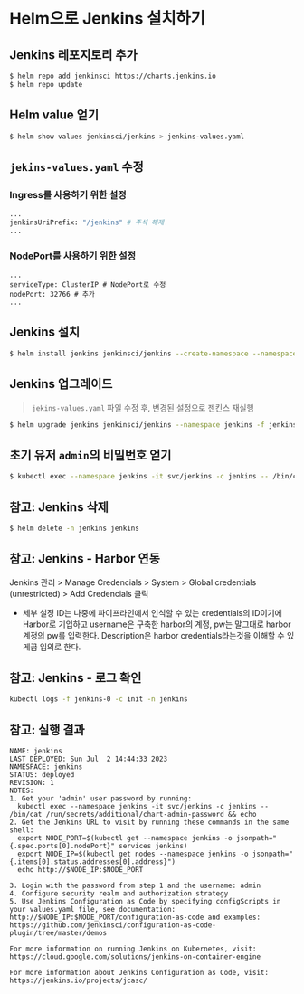# Helm으로 Jenkins 설치하기

## Jenkins 레포지토리 추가

```sh
$ helm repo add jenkinsci https://charts.jenkins.io
$ helm repo update
```

## Helm value 얻기

```sh
$ helm show values jenkinsci/jenkins > jenkins-values.yaml
```

## `jekins-values.yaml` 수정

### Ingress를 사용하기 위한 설정
```sh
...
jenkinsUriPrefix: "/jenkins" # 주석 해제
...
```

### NodePort를 사용하기 위한 설정
```
...
serviceType: ClusterIP # NodePort로 수정
nodePort: 32766 # 추가
...
```

## Jenkins 설치
```sh
$ helm install jenkins jenkinsci/jenkins --create-namespace --namespace jenkins -f jenkins-values.yaml
```

## Jenkins 업그레이드
> `jekins-values.yaml` 파일 수정 후, 변경된 설정으로 젠킨스 재실행
```sh
$ helm upgrade jenkins jenkinsci/jenkins --namespace jenkins -f jenkins-values.yaml
```

## 초기 유저 `admin`의 비밀번호 얻기
```sh
$ kubectl exec --namespace jenkins -it svc/jenkins -c jenkins -- /bin/cat /run/secrets/additional/chart-admin-password && echo
```



## 참고: Jenkins 삭제
```sh
$ helm delete -n jenkins jenkins
```

## 참고: Jenkins - Harbor 연동

Jenkins 관리 > Manage Credencials > System > Global credentials (unrestricted) > Add Credencials 클릭
- 세부 설정
ID는 나중에 파이프라인에서 인식할 수 있는 credentials의 ID이기에 Harbor로 기입하고 username은 구축한 harbor의 계정, pw는 말그대로 harbor계정의 pw를 입력한다. Description은 harbor credentials라는것을 이해할 수 있게끔 임의로 한다.

## 참고: Jenkins - 로그 확인
```sh
kubectl logs -f jenkins-0 -c init -n jenkins
```

## 참고: 실행 결과
```
NAME: jenkins
LAST DEPLOYED: Sun Jul  2 14:44:33 2023
NAMESPACE: jenkins
STATUS: deployed
REVISION: 1
NOTES:
1. Get your 'admin' user password by running:
  kubectl exec --namespace jenkins -it svc/jenkins -c jenkins -- /bin/cat /run/secrets/additional/chart-admin-password && echo
2. Get the Jenkins URL to visit by running these commands in the same shell:
  export NODE_PORT=$(kubectl get --namespace jenkins -o jsonpath="{.spec.ports[0].nodePort}" services jenkins)
  export NODE_IP=$(kubectl get nodes --namespace jenkins -o jsonpath="{.items[0].status.addresses[0].address}")
  echo http://$NODE_IP:$NODE_PORT

3. Login with the password from step 1 and the username: admin
4. Configure security realm and authorization strategy
5. Use Jenkins Configuration as Code by specifying configScripts in your values.yaml file, see documentation: http://$NODE_IP:$NODE_PORT/configuration-as-code and examples: https://github.com/jenkinsci/configuration-as-code-plugin/tree/master/demos

For more information on running Jenkins on Kubernetes, visit:
https://cloud.google.com/solutions/jenkins-on-container-engine

For more information about Jenkins Configuration as Code, visit:
https://jenkins.io/projects/jcasc/

```